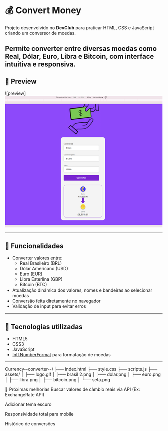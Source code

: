 # 💰 Convert Money

Projeto desenvolvido no **DevClub** para praticar HTML, CSS e JavaScript criando um conversor de moedas.

Permite converter entre diversas moedas como **Real, Dólar, Euro, Libra e Bitcoin**, com interface intuitiva e responsiva.
---

## 📸 Preview

![preview]<img src="./assets/preview.png.png">

---

## 🚀 Funcionalidades

- Converter valores entre:
  - Real Brasileiro (BRL)
  - Dólar Americano (USD)
  - Euro (EUR)
  - Libra Esterlina (GBP)
  - Bitcoin (BTC)
- Atualização dinâmica dos valores, nomes e bandeiras ao selecionar moedas
- Conversão feita diretamente no navegador
- Validação de input para evitar erros

---

## 🧪 Tecnologias utilizadas

- HTML5
- CSS3
- JavaScript 
- [Intl.NumberFormat](https://developer.mozilla.org/pt-BR/docs/Web/JavaScript/Reference/Global_Objects/Intl/NumberFormat) para formatação de moedas
---

Currency--converter--/
├── index.html
├── style.css
├── scripts.js
├── assets/
│   ├── logo.gif
│   ├── brasil 2.png
│   ├── dolar.png
│   ├── euro.png
│   ├── libra.png
│   ├── bitcoin.png
│   └── seta.png

📌 Próximas melhorias
 Buscar valores de câmbio reais via API (Ex: ExchangeRate API)

 Adicionar tema escuro

 Responsividade total para mobile

 Histórico de conversões

